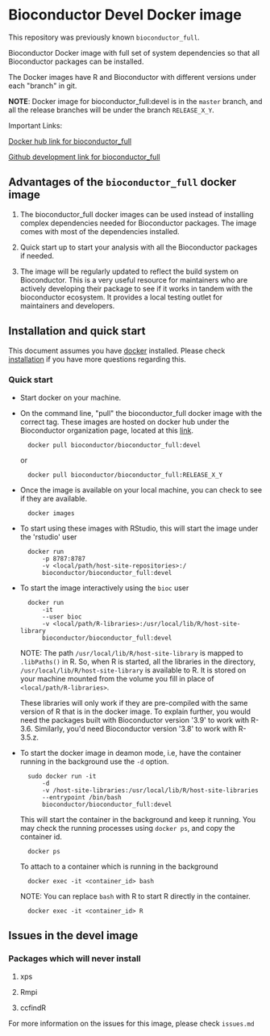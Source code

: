 # Bioconductor Devel Docker image

This repository was previously known `bioconductor_full`.

Bioconductor Docker image with full set of system dependencies so that
all Bioconductor packages can be installed.

The Docker images have R and Bioconductor with different versions
under each "branch" in git.

**NOTE**: Docker image for bioconductor_full:devel is in the `master`
branch, and all the release branches will be under the branch
`RELEASE_X_Y`.

Important Links:

[Docker hub link for bioconductor_full](https://cloud.docker.com/u/bioconductor/repository/registry-1.docker.io/bioconductor/bioconductor_full)

[Github development link for bioconductor_full](https://github.com/Bioconductor/bioconductor_full)

## Advantages of the `bioconductor_full` docker image

1. The bioconductor_full docker images can be used instead of installing
complex dependencies needed for Bioconductor packages. The image comes
with most of the dependencies installed.

1. Quick start up to start your analysis with all the Bioconductor
   packages if needed.

1. The image will be regularly updated to reflect the build system on
   Bioconductor. This is a very useful resource for maintainers who
   are actively developing their package to see if it works in tandem
   with the bioconductor ecosystem. It provides a local testing outlet
   for maintainers and developers.

## Installation and quick start

This document assumes you have [docker](https://www.docker.com/)
installed. Please check
[installation](https://www.docker.com/products/docker-desktop) if you
have more questions regarding this.

### Quick start

* Start docker on your machine.

* On the command line, "pull" the bioconductor_full docker image with
  the correct tag. These images are hosted on docker hub under the
  Bioconductor organization page, located at this [link](https://cloud.docker.com/u/bioconductor/repository/registry-1.docker.io/bioconductor/bioconductor_full).

		docker pull bioconductor/bioconductor_full:devel

	or

		docker pull bioconductor/bioconductor_full:RELEASE_X_Y

* Once the image is available on your local machine, you can check to
  see if they are available.

		docker images

* To start using these images with RStudio, this will start the image
  under the 'rstudio' user

		docker run
			-p 8787:8787
			-v <local/path/host-site-repositories>:/
			bioconductor/bioconductor_full:devel

* To start the image interactively using the `bioc` user

		docker run
			-it
			--user bioc
			-v <local/path/R-libraries>:/usr/local/lib/R/host-site-library
			bioconductor/bioconductor_full:devel

	NOTE: The path `/usr/local/lib/R/host-site-library` is mapped to
	`.libPaths()` in R. So, when R is started, all the libraries in
	the directory, `/usr/local/lib/R/host-site-library` is available
	to R. It is stored on your machine mounted from the volume you
	fill in place of `<local/path/R-libraries>`.

	These libraries will only work if they are pre-compiled with the
	same version of R that is in the docker image. To explain further,
	you would need the packages built with Bioconductor version '3.9'
	to work with R-3.6. Similarly, you'd need Bioconductor version
	'3.8' to work with R-3.5.z.

* To start the docker image in deamon mode, i.e, have the container
  running in the background use the `-d` option.

		sudo docker run -it
			-d
			-v /host-site-libraries:/usr/local/lib/R/host-site-libraries
			--entrypoint /bin/bash
			bioconductor/bioconductor_full:devel

  This will start the container in the background and keep it
  running. You may check the running processes using `docker ps`,
  and copy the container id.

		docker ps

  To attach to a container which is running in the background

		docker exec -it <container_id> bash

  NOTE: You can replace `bash` with R to start R directly in the
  container.

		docker exec -it <container_id> R


## Issues in the devel image

### Packages which will never install

1. xps

1. Rmpi

1. ccfindR

For more information on the issues for this image, please check
`issues.md`
